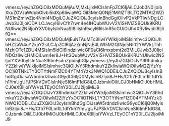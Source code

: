 vmess://eyJhZGQiOiIxMDQuMjAuMjMxLjIxMCIsImFpZCI6IjAiLCJob3N0IjoibXkuZGVzaWdubGlvbi5idXp6IiwiaWQiOiI3MmQ0NjE1Mi1lZTBiLTQ2MTAtZWZiMS1mZmIwZjc4NmI4NDgiLCJuZXQiOiJ3cyIsInBhdGgiOiIvP2VkPTIwNDgiLCJwb3J0IjoiODAiLCJwcyI6IvCfh7rwn4e4IHQubWUvV2ViSHViZSBQUk9KRUNUIiwic2N5IjoiYXV0byIsInNuaSI6IiIsInRscyI6IiIsInR5cGUiOiJhdXRvIiwidiI6IjIifQ==
vmess://eyJhZGQiOiIxMDQuMjEuNTAuMTc3IiwiYWlkIjoiMSIsImhvc3QiOiJhbHZ2aW4uY2xpY2siLCJpZCI6IjAzZmNjNjE4LWI5M2QtNjc5Ni02YWVkLThhMzhjOTc1ZDU4MSIsIm5ldCI6IndzIiwicGF0aCI6Imxpbmt2d3MiLCJwb3J0IjoiNDQzIiwicHMiOiLwn4er8J+Ht3QubWUvV2ViSHViZSBQUk9KRUNUIiwic2N5IjoiYXV0byIsInNuaSI6ImFsdnZpbi5jbGljayvmess://eyJhZGQiOiJvY3RhdmkuY2ZkIiwiYWlkIjoiMSIsImhvc3QiOiJvY3RhdmkuY2ZkIiwiaWQiOiIwM2ZjYzYxOC1iOTNkLTY3OTYtNmFlZC04YTM4Yzk3NWQ1ODEiLCJuZXQiOiJ3cyIsInBhdGgiOiJsaW5rdndzIiwicG9ydCI6IjQ0MyIsInBzIjoi8J+Hs/Cfh7F0Lm1lL1dlYkh1YmUgUFJPSkVDVCIsInNjeSI6ImF1dG8iLCJzbmkiOiIiLCJ0bHMiOiJ0bHMiLCJ0eXBlIjoiYWVzLTEyOC1nY20iLCJ2IjoiMiJ9
vmess://eyJhZGQiOiJvY3RhdmkuY2ZkIiwiYWlkIjoiMSIsImhvc3QiOiJvY3RhdmkuY2ZkIiwiaWQiOiIwM2ZjYzYxOC1iOTNkLTY3OTYtNmFlZC04YTM4Yzk3NWQ1ODEiLCJuZXQiOiJ3cyIsInBhdGgiOiJsaW5rdndzIiwicG9ydCI6IjQ0MyIsInBzIjoi8J+Hs/Cfh7F0Lm1lL1dlYkh1YmUgUFJPSkVDVCIsInNjeSI6ImF1dG8iLCJzbmkiOiIiLCJ0bHMiOiJ0bHMiLCJ0eXBlIjoiYWVzLTEyOC1nY20iLCJ2IjoiMiJ9
